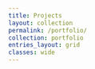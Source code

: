 ```yaml
---
title: Projects
layout: collection
permalink: /portfolio/
collection: portfolio
entries_layout: grid
classes: wide
---
```


